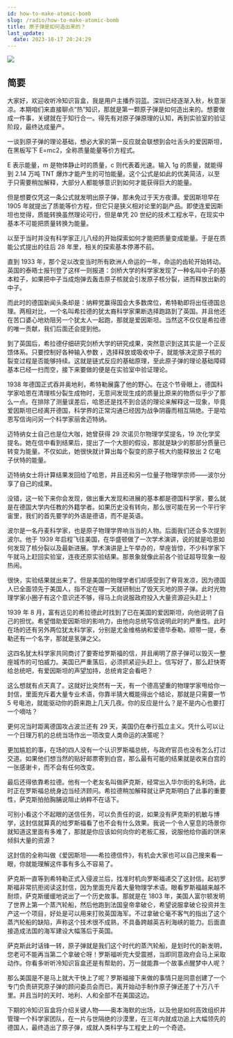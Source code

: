 ```yaml
---
id: how-to-make-atomic-bomb
slug: /radio/how-to-make-atomic-bomb
title: 原子弹是如何造出来的？
last_update:
  date: 2023-10-17 20:24:29
---
```


![](https://assets.offshoreview.xyz/zfile/new-docu/e0bf274f2f20b542eb0a83b319b65c83.png)

## 简要

大家好，欢迎收听冷知识盲盒，我是用户主播乔羽蓝。深圳已经逐渐入秋，秋意渐凉。本期咱们来直接聊点“热”知识，那就是第一颗原子弹是如何造出来的。想要做成一件事，关键就在于知行合一。得先有对原子弹原理的认知，再到实验室的验证阶段，最终达成量产。

一谈到原子弹的理论基础，想必大家的第一反应就会联想到会吐舌头的爱因斯坦，在黑板写下 E=mc2，全称质量能量等价方程式。

E 表示能量，m 是物体静止时的质量，c 则代表着光速。输入 1g 的质量，就能得到 2.14 万吨 TNT 爆炸才能产生的可怕能量。这个公式是如此的优美简洁，以至于只需要稍加解释，大部分人都能够意识到如何才能获得巨大的能量。

但是想要仅凭这一条公式就发明出原子弹，那未免过于天方夜谭。爱因斯坦早在 1905 年就提出了质能等价方程，但它只是狭义相对论里的副产品。即使连爱因斯坦也觉得，质能转换虽然理论可行，但是单凭 20 世纪的技术工程水平，在现实中基本不可能把质量转换为能量。

以至于当时并没有科学家正儿八经的开始探索如何才能把质量变成能量。于是在质能公式提出的往后 28 年里，相关的探索基本停滞不前。

直到 1933 年，那个足以改变当时所有欧洲人命运的一年，命运的齿轮开始转动。英国的泰晤士报刊登了这样一则报道：剑桥大学的科学家发现了一种名叫中子的基本粒子，如果把中子当成炮弹去轰击原子核就会引发原子核分裂，进而释放出新的中子。

而此时的德国新闻头条却是：纳粹党赢得国会大多数席位，希特勒即将出任德国总理。两相对比，一个名叫希拉德的犹太裔科学家果断选择跑路到了英国。并且他还在苦口婆心地劝阻另一个犹太人一起跑，那就是爱因斯坦。当然这不仅仅是希拉德的唯一贡献，我们后面还会提到他。

到了英国后，希拉德仔细研究剑桥大学的研究成果，突然意识到这其实是一个正反馈体系。只要控制好各种输入参数 ，选择释放或吸收中子，就能够决定原子核的裂变过程是否能够持续。这就是链式反应的基础原理，至此原子弹的理论基础障碍基本已经一扫而空，接下来要做的便是在实验室中验证理论。

1938 年德国正式吞并奥地利，希特勒展露了他的野心。在这个节骨眼上，德国科学家哈恩在清理核分裂生成物时，无意间发现生成的质量比原来的物质似乎少了那么一点。在排除了测量误差后，哈恩还是找不到合适的理论来解释这一现象，毕竟爱因斯坦已经离开德国，科学界的正常沟通已经因为战争阴霾而相互隔绝。于是哈恩写信询问另一个科学家丽舍迈特纳。

迈特纳女士自己也是位大咖，她曾获得 29 次诺贝尔物理学奖提名，19 次化学奖提名。她在信中看到结果后，提出了一个大胆的假设，那就是缺少的那部分质量已转变为能量。不仅如此，她很快就计算出每个裂变的原子核大约能释放出 2 亿电子伏特的能量。

迈特纳女士将计算结果发回给了哈恩，并且还和另一位量子物理学宗师——波尔分享了自己的成果。

没错，这一轮下来你会发现，做出重大发现和进展的基本都是德国科学家，要么就是在德国大学内任教的外籍学者。如果历史没有转向，那么很可能在另一个平行宇宙里，我们的首先要学的外语是德语，而不是英语。

波尔是一名丹麦科学家，也是原子物理学界响当当的人物。后面我们还会多次提到波尔。他于 1939 年启程飞往美国，在华盛顿做了一次学术演讲，说的就是哈恩如何发现了核分裂以及最新进展。学术演讲是上午举办的，举座皆惊，不少科学家下午就马上赶回实验室，连夜还原实验结果。那景象就像此前各个验证超导现象一般热闹。

很快，实验结果就出来了。但是美国的物理学者们却感受到了脊背发凉，因为德国人已全面领先于美国人，指不定在哪一天就研制出了毁天灭地的原子弹。此时光物理学家小圈子有这个意识还不够，得马上向说服政府投入大量资源迎头赶上！

1939 年 8 月，富有远见的希拉德此时找到了已在美国的爱因斯坦，向他说明了自己的担忧。希望借助爱因斯坦的影响力，由他向总统写信说明此时的严重性。此时在场的还有另外两位犹太科学家，分别是尤金维格纳和爱德华泰勒。顺带一提，泰勒还有一个名字，那就是氢弹之父。

这四名犹太科学家共同商讨了要寄给罗斯福的信，并且阐明了原子弹可以毁灭一整座城市的可怕威力。美国已严重落后，必须抓紧迎头赶上。信写好了，那么赶快寄给总统吧，有爱因斯坦的声望加持，总统肯定会看吧？

这么想就有点天真了。这就好比突然有一天，有一个德高望重的物理学家甩给你一封信，里面充斥着大量专业术语，你靠半猜大概能得出个结论，那就是只需要一节 5 号电池，就能驱动你的蔚来跑上几天几夜。你的反应是什么？是不是内心也要打一个嘀咕？

更何况当时距离德国攻占波兰还有 29 天，美国仍在奉行孤立主义。凭什么可以让一个日理万机的总统当场作出一项改变人类命运的决策呢？

更加尴尬的事，在场的四人没有一个认识罗斯福总统，与政府官员也没有怎么打过交道。如果他们想当然的贴好邮票寄到白宫，那么最有可能的结果就是收来白宫的一张感谢卡，而不会有任何改变。

最后还得依靠希拉德。他有一个老友名叫做萨克斯，经常出入华尔街的名利场，此时正在罗斯福总统身边当经济顾问。希拉德稍加解释就让萨克斯明白了此事的重要性，萨克斯拍拍胸脯说阻止纳粹不在话下。

可别小看这个不起眼的送信任务，可以负责任的说，如果没有萨克斯的机敏与博学，这封信就算真的给罗斯福看了也不会有什么效果。我说一个令人窒息的场景你就知道这里面有多难了，那就是你应该如何向你的老板汇报，说服他给你画的饼来倾斜大量的资源？

这封信的全称叫做《爱因斯坦——希拉德信件》，有机会大家也可以自己搜来看一眼，你就能理解这件事有多么不容易了。

萨克斯一直等到希特勒正式入侵波兰后，找准时机向罗斯福递交了这封信。起初罗斯福非常抗拒阅读这封信，因为里面充斥着大量物理学术语。眼看罗斯福越来越不耐烦，萨克斯缓缓地说出了一个历史故事。那就是在 1803 年，美国人富尔顿发明了世界上第一个蒸汽轮船，然后他跑到法国皇帝拿破仑，希望说服拿破仑投资并生产这一个项目，好处是可以用来打败英国海军。不过拿破仑毫不客气的指出了这个蒸汽轮船的缺陷，声称这个技术很不成熟，不具备跨越英吉利海峡的能力。后面直接造成法国的海军建设大幅落后于英国。

萨克斯此时话锋一转，原子弹就是我们这个时代的蒸汽轮船，是划时代的新发明，您老可不能再当第二个拿破仑呀！罗斯福听完大受震撼，当即同意政府会马上采取动作。你看多听听冷知识盲盒还是有帮助的，万一就能靠一个故事点醒梦中人呢？

那么美国是不是马上就大干快上了呢？罗斯福接下来做的事情只是同意创建了一个专门负责研究原子弹的顾问委员会而已，离开始动手制作原子弹还差了十万八千里。并且当时的天时、地利、人和全部不在美国这边。

下期的冷知识盲盒将介绍关键人物——奥本海默的出场，以及他是如何高效组织并管理一个科学家团队，在一片与世隔绝的沙漠里，在三年内就成功追上大幅领先的德国人，最终造出了原子弹，成就人类科学与工程史上的一个奇迹。
